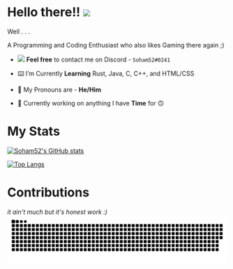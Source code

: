 # Hello there!!  <img src="https://raw.githubusercontent.com/MartinHeinz/MartinHeinz/master/wave.gif" width="30px">

Well . . .

A Programming and Coding Enthusiast who also likes Gaming  there again ;)

* <img src="https://user-images.githubusercontent.com/73898737/181573138-6fe276d7-a445-4853-bc64-8784fe4c3254.svg" width="17px"> **Feel free** to contact me on Discord - `Soham52#0241`

* ⌨️ I’m Currently **Learning** Rust, Java, C, C++, and HTML/CSS

* 👀 My Pronouns are - **He/Him**

* 🔭 Currently working on anything I have **Time** for 🙃

# My Stats

[![Soham52's GitHub stats](https://github-readme-stats.vercel.app/api?username=Soham52&theme=dark&show_icons=true&hide_border=true)](https://github.com/anuraghazra/github-readme-stats) 

[![Top Langs](https://github-readme-stats.vercel.app/api/top-langs/?username=Soham52&theme=dark&show_icons=true&hide_border=true)](https://github.com/anuraghazra/github-readme-stats)

# Contributions

*it ain't much but it's honest work :)* 
![Snake animation](https://github.com/Soham52/Soham52/blob/output/github-contribution-grid-snake.svg)
